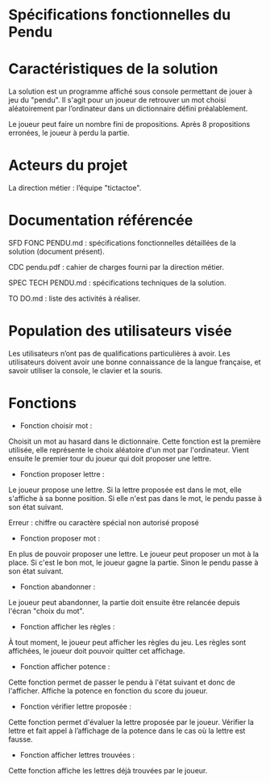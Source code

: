 ﻿# Spécifications fonctionnelles du Pendu

# Caractéristiques de la solution

La solution est un programme affiché sous console permettant de jouer à jeu du "pendu". Il s'agit pour un joueur de retrouver un mot choisi aléatoirement par l’ordinateur dans un dictionnaire défini préalablement. 

Le joueur peut faire un nombre fini de propositions. Après 8 propositions erronées, le joueur à perdu la partie.

# Acteurs du projet

La direction métier : l’équipe "tictactoe".

# Documentation référencée

SFD FONC PENDU.md : spécifications fonctionnelles détaillées de la solution (document présent).

CDC pendu.pdf : cahier de charges fourni par la direction métier.

SPEC TECH PENDU.md : spécifications techniques de la solution.

TO DO.md : liste des activités à réaliser.

# Population des utilisateurs visée

Les utilisateurs n’ont pas de qualifications particulières à avoir. Les utilisateurs doivent avoir une bonne connaissance de la langue française, et savoir utiliser la console, le clavier et la souris.

# Fonctions

* Fonction choisir mot :

Choisit un mot au hasard dans le dictionnaire.
Cette fonction est la première utilisée, elle représente le choix aléatoire d'un mot par l'ordinateur.
Vient ensuite le premier tour du joueur qui doit proposer une lettre.

* Fonction proposer lettre :

Le joueur propose une lettre.
Si la lettre proposée est dans le mot, elle s'affiche à sa bonne position.
Si elle n'est pas dans le mot, le pendu passe à son état suivant.

Erreur : chiffre ou caractère spécial non autorisé proposé 

* Fonction proposer mot :

En plus de pouvoir proposer une lettre.
Le joueur peut proposer un mot à la place. 
Si c'est le bon mot, le joueur gagne la partie.
Sinon le pendu passe à son état suivant.

* Fonction abandonner :

Le joueur peut abandonner, la partie doit ensuite être relancée depuis l'écran "choix du mot".

* Fonction afficher les règles :

À tout moment, le joueur peut afficher les règles du jeu.
Les règles sont affichées, le joueur doit pouvoir quitter cet affichage.

* Fonction afficher potence :

Cette fonction permet de passer le pendu à l'état suivant et donc de l'afficher.
Affiche la potence en fonction du score du joueur.

* Fonction vérifier lettre proposée :

Cette fonction permet d'évaluer la lettre proposée par le joueur.
Vérifier la lettre et fait appel à l’affichage de la potence dans le cas où la lettre est fausse.

* Fonction afficher lettres trouvées :

Cette fonction affiche les lettres déjà trouvées par le joueur.


